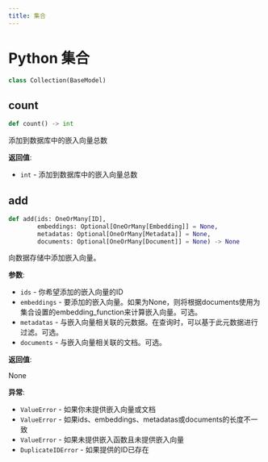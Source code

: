 ```yaml
---
title: 集合
---
```


# Python 集合

```python
class Collection(BaseModel)
```

## count

```python
def count() -> int
```

添加到数据库中的嵌入向量总数

**返回值**:

- `int` - 添加到数据库中的嵌入向量总数

## add

```python
def add(ids: OneOrMany[ID],
        embeddings: Optional[OneOrMany[Embedding]] = None,
        metadatas: Optional[OneOrMany[Metadata]] = None,
        documents: Optional[OneOrMany[Document]] = None) -> None
```

向数据存储中添加嵌入向量。

**参数**:

- `ids` - 你希望添加的嵌入向量的ID
- `embeddings` - 要添加的嵌入向量。如果为None，则将根据documents使用为集合设置的embedding_function来计算嵌入向量。可选。
- `metadatas` - 与嵌入向量相关联的元数据。在查询时，可以基于此元数据进行过滤。可选。
- `documents` - 与嵌入向量相关联的文档。可选。

**返回值**:

  None

**异常**:

- `ValueError` - 如果你未提供嵌入向量或文档
- `ValueError` - 如果ids、embeddings、metadatas或documents的长度不一致
- `ValueError` - 如果未提供嵌入函数且未提供嵌入向量
- `DuplicateIDError` - 如果提供的ID已存在